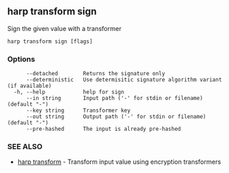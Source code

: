 ## harp transform sign

Sign the given value with a transformer

```
harp transform sign [flags]
```

### Options

```
      --detached        Returns the signature only
      --deterministic   Use determisitic signature algorithm variant (if available)
  -h, --help            help for sign
      --in string       Input path ('-' for stdin or filename) (default "-")
      --key string      Transformer key
      --out string      Output path ('-' for stdin or filename) (default "-")
      --pre-hashed      The input is already pre-hashed
```

### SEE ALSO

* [harp transform](harp_transform.md)	 - Transform input value using encryption transformers

